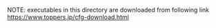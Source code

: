 NOTE: executables in this directory are downloaded from following link
https://www.toppers.jp/cfg-download.html
